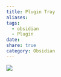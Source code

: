 ```yaml
---
title: Plugin Tray
aliases: 
tags:
  - obsidian
  - Plugin
date: 
share: true
category: Obsidian
---
```

![](https://i.imgur.com/HJ8fCFB.png)
